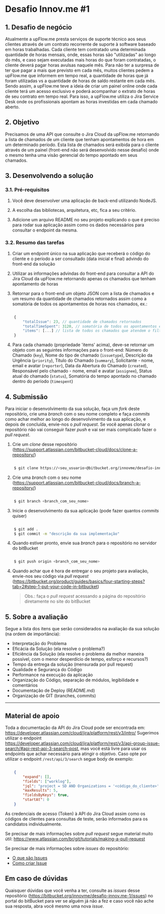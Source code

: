 # Desafio Innov.me #1

## 1. Desafio de negócio
Atualmente a upFlow.me presta serviços de suporte técnico aos seus clientes através de um contrato recorrente de suporte à software baseado em horas trabalhadas.
Cada cliente tem contratado uma determinada quantidade de horas mensais, onde, essas horas são "utilizadas" ao longo do mês, e caso sejam executadas mais horas do que foram contratadas, o cliente deverá pagar horas avulsas naquele mês.
Para não ter a surpresa de ter que pagar a mais que previsto em cada mês, muitos clientes pedem a upFlow.me que informem em tempo real, a quantidade de horas que já foram utilizadas vs a quantidade de horas de saldo restante em cada mês.
Sendo assim, a upFlow.me teve a ideia de criar um painel online onde cada cliente terá um acesso exclusivo e poderá acompanhar o extrato de horas de seu contrato em tempo real.
Para isso, a upFlow.me utiliza o Jira Service Desk onde os profissionais apontam as horas investidas em cada chamado aberto.

## 2. Objetivo
Precisamos de uma API que consulte o Jira Cloud da upFlow.me retornando a lista de chamados de um cliente que tenham apontamentos de hora em um determinado período.
Esta lista de chamados será exibida para o cliente através de um painel (front-end não será desenvolvido nesse desafio) onde o mesmo tenha uma visão gerencial do tempo apontado em seus chamados.

## 3. Desenvolvendo a solução

### 3.1. Pré-requisitos

1. Você deve desenvolver uma aplicação de back-end utilizando NodeJS.

2. A escolha das bibliotecas, arquitetura, etc, fica a seu critério.

3. Adicione um arquivo README no seu projeto explicando o que é preciso para rodar sua aplicação assim como os dados necessários para consultar o endpoint da mesma.


### 3.2. Resumo das tarefas

1. Criar um endpoint único na sua aplicação que receberá o código do cliente e o período a ser consultado (data inicial e final) advindo do front-end da solução

2. Utilizar as informações advindas do front-end para consultar a API do Jira Cloud da upFlow.me retornando apenas os chamados que tenham apontamento de horas

3. Retornar para o front-end um objeto JSON com a lista de chamados e um resumo da quantidade de chamados retornados assim como a somatória de todos os apontamentos de horas nos chamados, ex.:

```js

	{
		"totalIssue": 23, // quantidade de chamados retornados
		"totalTimeSpent": 3120, // somatória de todos os apontamentos em segundos
		"items": [...] // lista de todos os chamados que atendem o filtro
	}

```

4. Para cada chamado (propriedade 'items' acima), deve-se retornar um objeto com as seguintes informações para o front-end: Número do Chamado (`key`), Nome do tipo de chamado (`issuetype`), Descrição da Urgência (`priority`), Título do Chamado (`summary`), Solicitante - nome, email e avatar (`reporter`), Data da Abertura do Chamado (`created`), Responsável pelo chamado - nome, email e avatar (`assignee`), Status atual do chamado (`status`), Somatória do tempo apontado no chamado dentro do período (`timespent`)

## 4. Submissão
Para iniciar o desenvolvimento da sua solução, faça um _fork_ deste repositório, crie uma _branch_ com o seu nome completo e faça _commits_ como achar melhor ao longo do desenvolvimento da sua aplicação, e depois de concluída, envie-nos o _pull request_. Se você apenas clonar o repositório não vai conseguir fazer _push_ e vai ser mais complicado fazer o _pull request_.

1. Crie um _clone_ desse repositório (https://support.atlassian.com/bitbucket-cloud/docs/clone-a-repository/)


```bash

	$ git clone https://<seu_usuario>@bitbucket.org/innovme/desafio-innov.me-1.git

```


2. Crie uma _branch_ com o seu nome (https://support.atlassian.com/bitbucket-cloud/docs/branch-a-repository/)

```bash

	$ git branch <branch_com_seu_nome>

```
	
3. Inicie o desenvolvimento da sua aplicação (pode fazer quantos _commits_ quiser)

```bash

	$ git add .
	$ git commit -m "descrição da sua implementação"

```

4. Quando estiver pronto, envie sua _branch_ para o repositório no servidor do bitBucket

```bash

	$ git push origin <branch_com_seu_nome>

```

4. Quando achar que é hora de entregar o seu projeto para avaliação, envie-nos seu código via _pull request_ (https://bitbucket.org/product/guides/basics/four-starting-steps?tab=2#step-1-put-your-code-in-bitbucket)

    > Obs.: faça o _pull request_ acessando a página do repositório diretamente no site do bitBucket

## 5. Sobre a avaliação
Segue a lista dos itens que serão considerados na avaliação da sua solução (na ordem de importância):

* Interpretação do Problema
* Eficácia da Solução (ela resolve o problema?)
* Eficiência da Solução (ela resolve o problema da melhor maneira possível, com o menor desperdício de tempo, esforço e recursos?)
* Tempo da entrega da solução (mensurada por pull request)
* Qualidade e Segurança do Código
* Performance na execução da aplicação
* Organização do Código, separação de módulos, legibilidade e comentários
* Documentação de Deploy (README.md)
* Organização de GIT (branches, commits)

---

## Material de apoio
Toda a documentação da API do Jira Cloud pode ser encontrada em: https://developer.atlassian.com/cloud/jira/platform/rest/v3/intro/
Sugerimos utilizar o endpoint https://developer.atlassian.com/cloud/jira/platform/rest/v3/api-group-issue-search/#api-rest-api-3-search-post, mas você está livre para usar os endpoints que achar necessário para atingir o objetivo.
Caso opte por utilizar o endpoint `/rest/api/3/search` segue body de exemplo:


```json

	{
		"expand": [],
		"fields": ["worklog"],
		"jql": "project = SD AND Organizations = '<código_do_cliente>' AND worklogDate >= '2020-08-01' AND worklogDate <= '2020-08-31'",
		"maxResults": 5,
		"fieldsByKeys": true,
		"startAt": 0
	}

```


As credenciais de acesso (Token) à API do Jira Cloud assim como os códigos de clientes para consultas de teste, serão informados para os candidatos individualmente.

Se precisar de mais informações sobre _pull request_ segue material muito útil: https://www.atlassian.com/br/git/tutorials/making-a-pull-request

Se precisar de mais informações sobre _issues_ do repositório:
* [O que são Issues](https://bitbucket.org/product/guides/basics/bitbucket-interface#issues)
* [Como criar Issue](https://support.atlassian.com/bitbucket-cloud/docs/create-an-issue-in-bitbucket-cloud/)

## Em caso de dúvidas
Quaisquer dúvidas que você venha a ter, consulte as _issues_ desse repositório (https://bitbucket.org/innovme/desafio-innov.me-1/issues) no portal do bitBucket para ver se alguém já não a fez e caso você não ache sua resposta, abra você mesmo uma nova _issue_.